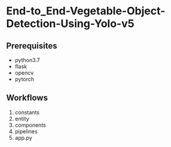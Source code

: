 # End-to_End-Vegetable-Object-Detection-Using-Yolo-v5 

## Prerequisites

- python3.7
- flask
- opencv
- pytorch
  
## Workflows

1. constants
2. entity
3. components
4. pipelines
5. app.py


